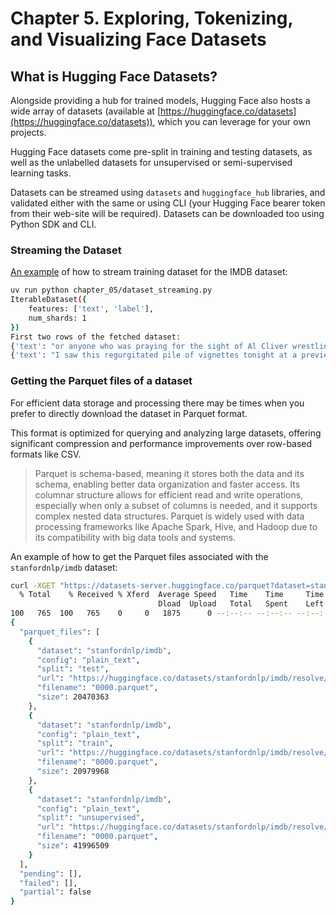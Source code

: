 # Chapter 5. Exploring, Tokenizing, and Visualizing Face Datasets

## What is Hugging Face Datasets?

Alongside providing a hub for trained models, Hugging Face also hosts a wide array
of datasets (available at [https://huggingface.co/datasets](https://huggingface.co/datasets)), which you can leverage for your own projects.

Hugging Face datasets come pre-split in training and testing datasets, as well as
the unlabelled datasets for unsupervised or semi-supervised learning tasks.

Datasets can be streamed using `datasets` and `huggingface_hub` libraries, and validated
either with the same or using CLI (your Hugging Face bearer token from their web-site will be required). Datasets can be downloaded too using Python SDK and CLI.

### Streaming the Dataset

[An example](dataset_streaming.py) of how to stream training dataset for the IMDB dataset:

```bash
uv run python chapter_05/dataset_streaming.py
IterableDataset({
    features: ['text', 'label'],
    num_shards: 1
})
First two rows of the fetched dataset:
{'text': "or anyone who was praying for the sight of Al Cliver wrestling a naked, 7ft tall black guy into a full nelson, your film has arrived! Film starlet Laura Crawford (Ursula Buchfellner) is kidnapped by a group who demand the ransom of $6 million to be delivered to their island hideaway. What they don't count on is rugged Vietnam vet Peter Weston (Cliver) being hired by a film producer to save the girl. And what they really didn't count on was a local tribe that likes to offer up young women to their monster cannibal god with bloodshot bug eyes.<br /><br />Pretty much the same filming set up as CANNIBALS, this one fares a bit better when it comes to entertainment value, thanks mostly a hilarious dub track and the impossibly goofy monster with the bulging eyes (Franco confirms they were split ping pong balls on the disc's interview). Franco gets a strong EuroCult supporting cast including Gisela Hahn (CONTAMINATION) and Werner Pochath (whose death is one of the most head-scratching things I ever seen as a guy who is totally not him is shown - in close up - trying to be him). The film features tons of nudity and the gore (Tempra paint variety) is there. The highlight for me was the world's slowly fistfight between Cliver and Antonio de Cabo in the splashing waves. Sadly, ol' Jess pads this one out to an astonishing (and, at times, agonizing) 1 hour and 40 minutes when it should have run 80 minutes tops. <br /><br />For the most part, the Severin DVD looks pretty nice but there are some odd ghosting images going on during some of the darker scenes. Also, one long section of dialog is in Spanish with no subs (they are an option, but only when you listen to the French track). Franco gives a nice 16- minute interview about the film and has much more pleasant things to say about Buchfellner than his CANNIBALS star Sabrina Siani.", 'label': 0}
{'text': "I saw this regurgitated pile of vignettes tonight at a preview screening and I was straight up blown away by how bad it was. <br /><br />First off, the film practically flaunted its gaping blind spots. There are no black or gay New Yorkers in love? Or who, say, know the self-involved white people in love? I know it's not the love Crash of anvil-tastic inclusiveness but you can't pretend to have a cinematic New York with out these fairly prevalent members of society. Plus, you know the people who produced this ish thought Crash deserved that ham-handed Oscar, so where is everyone? <br /><br />Possibly worse than the bizarre and willful socioeconomic ignorance were the down right offensive chapters (remember when you were in high school and people were openly disgusted with pretty young women in wheelchairs? Me either). This movie ran the gamut of ways to be the worst. Bad acting, bad writing, bad directing -- all spanning every possible genre ever to concern wealthy white people who smoke cigarettes outside fancy restaurants. <br /><br />But thank god they finally got powerhouses Hayden Christensen and Rachel Bilson back together for that Jumper reunion. And, side note, Uma dodged a bullet; Ethan Hawke looks ravaged. This, of course, is one thing in terms of his looks, but added an incredibly creepy extra vibe of horribleness to his terrifyingly scripted scene opposite poor, lovely Maggie Q.<br /><br />I had a terrible time choosing my least favorite scene for the end of film questionnaire, but it has to be the Anton Yelchin/ Olivia Thirlby bit for the sheer lack of taste, which saddens me because I really like those two actors. I don't consider myself easily offended, but all I could do was scoff and look around with disgust like someone's 50 year old aunt. <br /><br />A close second place in this incredibly tight contest of terrible things is Shia LaBeouf's tone deaf portrayal of what it means for a former Disney Channel star to act against Julie Christie. I don't mean opposite, I mean against. Against is the only explanation. I realize now that the early sequence with Orlando Bloom is a relative highlight. HIGHLIGHT. Please keep that in mind when your brain begins to leak out your ear soon after the opening credits, which seem to be a nod to the first New York Real World. This film is embarrassing, strangely dated, inarticulate, ineffective, pretentious and, in the end, completely divorced from any real idea of New York at all. <br /><br />(The extra star is for the Cloris Leachman/ Eli Wallach sequence, as it is actually quite sweet, but it is only one bright spot in what feels like hours of pointless, masturbatory torment.)", 'label': 0}
```

### Getting the Parquet files of a dataset

For efficient data storage and processing there may be times when you prefer to directly download the dataset in Parquet format.

This format is optimized for querying and analyzing large datasets, offering significant compression and performance
improvements over row-based formats like CSV.

> Parquet is schema-based, meaning it stores both the data and its schema, enabling better data organization and faster access.
> Its columnar structure allows for efficient read and write operations, especially when only a subset of columns is needed, and
> it supports complex nested data structures. Parquet is widely used with data processing frameworks like Apache Spark, Hive,
> and Hadoop due to its compatibility with big data tools and systems.

An example of how to get the Parquet files associated with the `stanfordnlp/imdb` dataset:

```bash
curl -XGET "https://datasets-server.huggingface.co/parquet?dataset=stanfordnlp/imdb" | jq .
  % Total    % Received % Xferd  Average Speed   Time    Time     Time  Current
                                 Dload  Upload   Total   Spent    Left  Speed
100   765  100   765    0     0   1875      0 --:--:-- --:--:-- --:--:--  1875
{
  "parquet_files": [
    {
      "dataset": "stanfordnlp/imdb",
      "config": "plain_text",
      "split": "test",
      "url": "https://huggingface.co/datasets/stanfordnlp/imdb/resolve/refs%2Fconvert%2Fparquet/plain_text/test/0000.parquet",
      "filename": "0000.parquet",
      "size": 20470363
    },
    {
      "dataset": "stanfordnlp/imdb",
      "config": "plain_text",
      "split": "train",
      "url": "https://huggingface.co/datasets/stanfordnlp/imdb/resolve/refs%2Fconvert%2Fparquet/plain_text/train/0000.parquet",
      "filename": "0000.parquet",
      "size": 20979968
    },
    {
      "dataset": "stanfordnlp/imdb",
      "config": "plain_text",
      "split": "unsupervised",
      "url": "https://huggingface.co/datasets/stanfordnlp/imdb/resolve/refs%2Fconvert%2Fparquet/plain_text/unsupervised/0000.parquet",
      "filename": "0000.parquet",
      "size": 41996509
    }
  ],
  "pending": [],
  "failed": [],
  "partial": false
}
```

